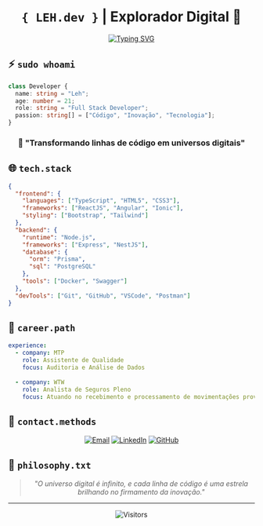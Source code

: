 <div align="center">

# `{ LEH.dev }` | Explorador Digital 🌌

[![Typing SVG](https://readme-typing-svg.demolab.com?font=Fira+Code&size=25&pause=1000&color=00FF00&center=true&vCenter=true&random=false&width=435&lines=Desenvolvedor+Full+Stack;Cientista+da+Computa%C3%A7%C3%A3o;Visionário+Digital)](https://git.io/typing-svg)

</div>

## ⚡ `sudo whoami`

```typescript
class Developer {
  name: string = "Leh";
  age: number = 21;
  role: string = "Full Stack Developer";
  passion: string[] = ["Código", "Inovação", "Tecnologia"];
}
```

<div align="center">

### 💫 "Transformando linhas de código em universos digitais"

</div>

## 🌐 `tech.stack`

```json
{
  "frontend": {
    "languages": ["TypeScript", "HTML5", "CSS3"],
    "frameworks": ["ReactJS", "Angular", "Ionic"],
    "styling": ["Bootstrap", "Tailwind"]
  },
  "backend": {
    "runtime": "Node.js",
    "frameworks": ["Express", "NestJS"],
    "database": {
      "orm": "Prisma",
      "sql": "PostgreSQL"
    },
    "tools": ["Docker", "Swagger"]
  },
  "devTools": ["Git", "GitHub", "VSCode", "Postman"]
}
```

## 🚀 `career.path`

```yaml
experience:
  - company: MTP
    role: Assistente de Qualidade
    focus: Auditoria e Análise de Dados
    
  - company: WTW
    role: Analista de Seguros Pleno
    focus: Atuando no recebimento e processamento de movimentações provenientes da Operadora, com foco na aderência aos prazos estabelecidos no Acordo de Nível de Serviço (SLA).
```

## 📡 `contact.methods`

<div align="center">

[![Email](https://img.shields.io/badge/Email-levioficial361%40gmail.com-FF0000?style=for-the-badge&logo=gmail&logoColor=white)](mailto:levioficial361@gmail.com)
[![LinkedIn](https://img.shields.io/badge/LinkedIn-levimaycon-0077B5?style=for-the-badge&logo=linkedin&logoColor=white)](https://linkedin.com/in/levimaycon)
[![GitHub](https://img.shields.io/badge/GitHub-LeviMaycon-181717?style=for-the-badge&logo=github&logoColor=white)](https://github.com/levimaycon)

</div>

## 💭 `philosophy.txt`

<div align="center">

> *"O universo digital é infinito, e cada linha de código é uma estrela brilhando no firmamento da inovação."*

</div>

---

<div align="center">

![Visitors](https://api.visitorbadge.io/api/visitors?path=levimaycon&label=VISITORS&labelColor=%23000000&countColor=%2300FF00)

</div>

